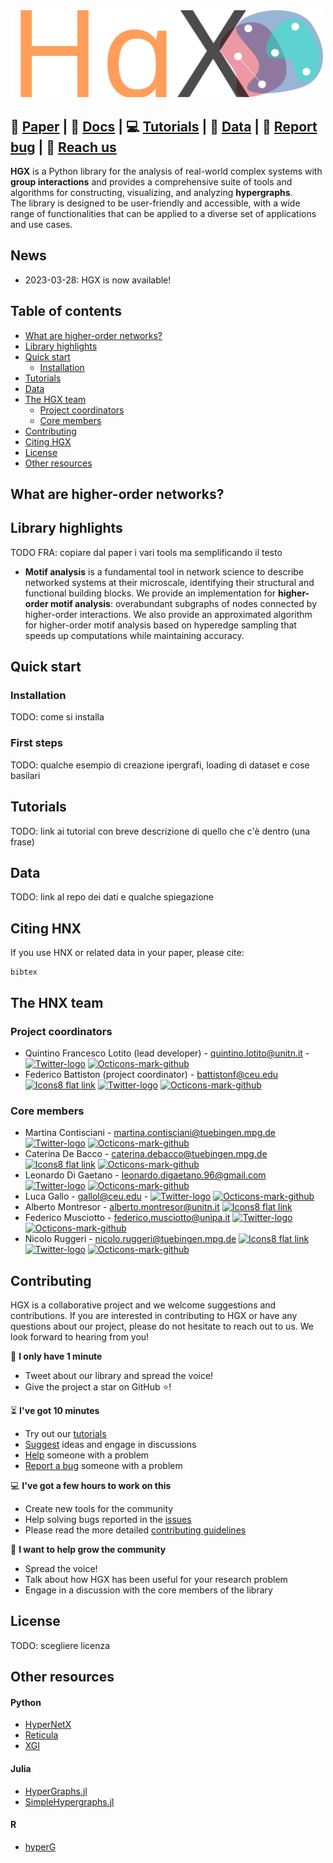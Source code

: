 <img src="logo/logo.svg" width="500" title="HNX logo">

:page_facing_up: **[Paper]()** | :paperclip: **[Docs]()** | :computer: **[Tutorials]()** | :floppy_disk: **[Data]()** | :bug: **[Report bug]()** | :email: **[Reach us]()**
-----


**HGX** is a Python library for the analysis of real-world complex systems with **group interactions** and provides a comprehensive suite of tools and algorithms for constructing, visualizing, and analyzing **hypergraphs**. <br> The library is designed to be user-friendly and accessible, with a wide range of functionalities that can be applied to a diverse set of applications and use cases.

## News
   * 2023-03-28: HGX is now available!

## Table of contents
- [What are higher-order networks?](#what-are-higher-order-networks)
- [Library highlights](#library-highlights)
- [Quick start](#quick-start)
  * [Installation](#installation)
- [Tutorials](#tutorials)
- [Data](#data)
- [The HGX team](#the-hnx-team)
  * [Project coordinators](#project-coordinators)
  * [Core members](#core-members)
- [Contributing](#contributing)
- [Citing HGX](#citing-hnx)
- [License](#license)
- [Other resources](#other-resources)

## What are higher-order networks?

## Library highlights
  TODO FRA: copiare dal paper i vari tools ma semplificando il testo 
   * **Motif analysis** is a fundamental tool in network science to describe networked systems at their microscale, identifying their structural and functional building blocks. We provide an implementation for **higher-order motif analysis**: overabundant subgraphs of nodes connected by higher-order interactions. We also provide an approximated algorithm for higher-order motif analysis based on hyperedge sampling that speeds up computations while maintaining accuracy.

## Quick start

### Installation
TODO: come si installa

### First steps
TODO: qualche esempio di creazione ipergrafi, loading di dataset e cose basilari

## Tutorials
TODO: link ai tutorial con breve descrizione di quello che c'è dentro (una frase)

## Data
TODO: link al repo dei dati e qualche spiegazione

## Citing HNX
If you use HNX or related data in your paper, please cite:

```
bibtex
```

## The HNX team

### Project coordinators
* Quintino Francesco Lotito (lead developer) - quintino.lotito@unitn.it - <a title="Twitter, Apache License 2.0 &lt;http://www.apache.org/licenses/LICENSE-2.0&gt;, via Wikimedia Commons" href="https://twitter.com/FraLotito"><img width="16" alt="Twitter-logo" src="https://upload.wikimedia.org/wikipedia/commons/thumb/4/4f/Twitter-logo.svg/512px-Twitter-logo.svg.png"></a> <a title="GitHub, MIT &lt;http://opensource.org/licenses/mit-license.php&gt;, via Wikimedia Commons" href="https://github.com/FraLotito"><img width="16" alt="Octicons-mark-github" src="https://upload.wikimedia.org/wikipedia/commons/thumb/9/91/Octicons-mark-github.svg/512px-Octicons-mark-github.svg.png"></a>
* Federico Battiston (project coordinator) - battistonf@ceu.edu <a title="Icons8, MIT &lt;http://opensource.org/licenses/mit-license.php&gt;, via Wikimedia Commons" href="https://people.ceu.edu/federico_battiston"><img width="16" alt="Icons8 flat link" src="https://upload.wikimedia.org/wikipedia/commons/thumb/0/05/Icons8_flat_link.svg/512px-Icons8_flat_link.svg.png"></a> <a title="Twitter, Apache License 2.0 &lt;http://www.apache.org/licenses/LICENSE-2.0&gt;, via Wikimedia Commons" href="https://twitter.com/fede7j"><img width="16" alt="Twitter-logo" src="https://upload.wikimedia.org/wikipedia/commons/thumb/4/4f/Twitter-logo.svg/512px-Twitter-logo.svg.png"></a> <a title="GitHub, MIT &lt;http://opensource.org/licenses/mit-license.php&gt;, via Wikimedia Commons" href="https://github.com/fede7j"><img width="16" alt="Octicons-mark-github" src="https://upload.wikimedia.org/wikipedia/commons/thumb/9/91/Octicons-mark-github.svg/512px-Octicons-mark-github.svg.png"></a>

### Core members
* Martina Contisciani - martina.contisciani@tuebingen.mpg.de <a title="Twitter, Apache License 2.0 &lt;http://www.apache.org/licenses/LICENSE-2.0&gt;, via Wikimedia Commons" href="https://twitter.com/mcontisc"><img width="16" alt="Twitter-logo" src="https://upload.wikimedia.org/wikipedia/commons/thumb/4/4f/Twitter-logo.svg/512px-Twitter-logo.svg.png"></a> <a title="GitHub, MIT &lt;http://opensource.org/licenses/mit-license.php&gt;, via Wikimedia Commons" href="https://github.com/mcontisc"><img width="16" alt="Octicons-mark-github" src="https://upload.wikimedia.org/wikipedia/commons/thumb/9/91/Octicons-mark-github.svg/512px-Octicons-mark-github.svg.png"></a> 
* Caterina De Bacco - caterina.debacco@tuebingen.mpg.de <a title="Icons8, MIT &lt;http://opensource.org/licenses/mit-license.php&gt;, via Wikimedia Commons" href="https://www.cdebacco.com/"><img width="16" alt="Icons8 flat link" src="https://upload.wikimedia.org/wikipedia/commons/thumb/0/05/Icons8_flat_link.svg/512px-Icons8_flat_link.svg.png"></a> <a title="GitHub, MIT &lt;http://opensource.org/licenses/mit-license.php&gt;, via Wikimedia Commons" href="https://github.com/cdebacco"><img width="16" alt="Octicons-mark-github" src="https://upload.wikimedia.org/wikipedia/commons/thumb/9/91/Octicons-mark-github.svg/512px-Octicons-mark-github.svg.png"></a> 
* Leonardo Di Gaetano - leonardo.digaetano.96@gmail.com <a title="Twitter, Apache License 2.0 &lt;http://www.apache.org/licenses/LICENSE-2.0&gt;, via Wikimedia Commons" href="https://twitter.com/leodigaetano"><img width="16" alt="Twitter-logo" src="https://upload.wikimedia.org/wikipedia/commons/thumb/4/4f/Twitter-logo.svg/512px-Twitter-logo.svg.png"></a> <a title="GitHub, MIT &lt;http://opensource.org/licenses/mit-license.php&gt;, via Wikimedia Commons" href="https://github.com/LeonardoDiGaetano"><img width="16" alt="Octicons-mark-github" src="https://upload.wikimedia.org/wikipedia/commons/thumb/9/91/Octicons-mark-github.svg/512px-Octicons-mark-github.svg.png"></a> 
* Luca Gallo - gallol@ceu.edu - <a title="Twitter, Apache License 2.0 &lt;http://www.apache.org/licenses/LICENSE-2.0&gt;, via Wikimedia Commons" href="https://twitter.com/l_gajo"><img width="16" alt="Twitter-logo" src="https://upload.wikimedia.org/wikipedia/commons/thumb/4/4f/Twitter-logo.svg/512px-Twitter-logo.svg.png"></a> <a title="GitHub, MIT &lt;http://opensource.org/licenses/mit-license.php&gt;, via Wikimedia Commons" href="https://github.com/lgajo"><img width="16" alt="Octicons-mark-github" src="https://upload.wikimedia.org/wikipedia/commons/thumb/9/91/Octicons-mark-github.svg/512px-Octicons-mark-github.svg.png"></a>
* Alberto Montresor - alberto.montresor@unitn.it <a title="Icons8, MIT &lt;http://opensource.org/licenses/mit-license.php&gt;, via Wikimedia Commons" href="http://cricca.disi.unitn.it/montresor/"><img width="16" alt="Icons8 flat link" src="https://upload.wikimedia.org/wikipedia/commons/thumb/0/05/Icons8_flat_link.svg/512px-Icons8_flat_link.svg.png"></a>
* Federico Musciotto - federico.musciotto@unipa.it <a title="Twitter, Apache License 2.0 &lt;http://www.apache.org/licenses/LICENSE-2.0&gt;, via Wikimedia Commons" href="https://twitter.com/musci8"><img width="16" alt="Twitter-logo" src="https://upload.wikimedia.org/wikipedia/commons/thumb/4/4f/Twitter-logo.svg/512px-Twitter-logo.svg.png"></a> <a title="GitHub, MIT &lt;http://opensource.org/licenses/mit-license.php&gt;, via Wikimedia Commons" href="https://github.com/musci8"><img width="16" alt="Octicons-mark-github" src="https://upload.wikimedia.org/wikipedia/commons/thumb/9/91/Octicons-mark-github.svg/512px-Octicons-mark-github.svg.png"></a>
* Nicolo Ruggeri - nicolo.ruggeri@tuebingen.mpg.de <a title="Icons8, MIT &lt;http://opensource.org/licenses/mit-license.php&gt;, via Wikimedia Commons" href="https://nickruggeri.github.io/"><img width="16" alt="Icons8 flat link" src="https://upload.wikimedia.org/wikipedia/commons/thumb/0/05/Icons8_flat_link.svg/512px-Icons8_flat_link.svg.png"></a> <a title="Twitter, Apache License 2.0 &lt;http://www.apache.org/licenses/LICENSE-2.0&gt;, via Wikimedia Commons" href="https://twitter.com/NikRuggeri"><img width="16" alt="Twitter-logo" src="https://upload.wikimedia.org/wikipedia/commons/thumb/4/4f/Twitter-logo.svg/512px-Twitter-logo.svg.png"></a> <a title="GitHub, MIT &lt;http://opensource.org/licenses/mit-license.php&gt;, via Wikimedia Commons" href="https://github.com/nickruggeri"><img width="16" alt="Octicons-mark-github" src="https://upload.wikimedia.org/wikipedia/commons/thumb/9/91/Octicons-mark-github.svg/512px-Octicons-mark-github.svg.png"></a> 

## Contributing

HGX is a collaborative project and we welcome suggestions and contributions. If you are interested in contributing to HGX or have any questions about our project, please do not hesitate to reach out to us. We look forward to hearing from you!

:running: **I only have 1 minute**
- Tweet about our library and spread the voice!
- Give the project a star on GitHub :star:!

:hourglass_flowing_sand: **I've got 10 minutes**
- Try out our [tutorials](https://github.com/HGX-Team/hypergraphx/tree/master/tutorials)
- [Suggest](https://github.com/HGX-Team/hypergraphx/issues) ideas and engage in discussions
- [Help](https://github.com/HGX-Team/hypergraphx/issues) someone with a problem
- [Report a bug](https://github.com/HGX-Team/hypergraphx/issues) someone with a problem

:computer: **I've got a few hours to work on this**
- Create new tools for the community 
- Help solving bugs reported in the [issues](https://github.com/HGX-Team/hypergraphx/issues)
- Please read the more detailed [contributing guidelines](CONTRIBUTING.md)

:tada: **I want to help grow the community**
- Spread the voice!
- Talk about how HGX has been useful for your research problem
- Engage in a discussion with the core members of the library

## License
TODO: scegliere licenza

## Other resources

#### Python
- [HyperNetX](https://github.com/pnnl/HyperNetX)
- [Reticula](https://github.com/reticula-network/reticula)
- [XGI](https://github.com/ComplexGroupInteractions/xgi)

#### Julia
- [HyperGraphs.jl](https://github.com/lpmdiaz/HyperGraphs.jl)
- [SimpleHypergraphs.jl](https://github.com/pszufe/SimpleHypergraphs.jl)

#### R
- [hyperG](https://cran.r-project.org/web/packages/HyperG/index.html)
